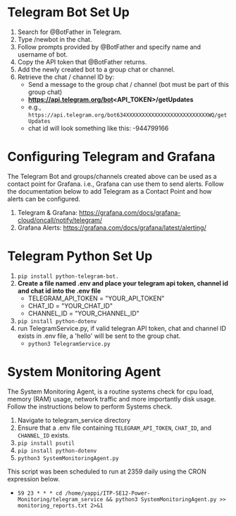 # Telegram Bot Set Up
1. Search for @BotFather in Telegram.
2. Type /newbot in the chat.
3. Follow prompts provided by @BotFather and specify name and username of bot.
4. Copy the API token that @BotFather returns.
5. Add the newly created bot to a group chat or channel.
6. Retrieve the chat / channel ID by:
	* Send a message to the group chat / channel (bot must be part of this group chat)
	* **https://api.telegram.org/bot<API_TOKEN>/getUpdates**
	* e.g., ``https://api.telegram.org/bot634XXXXXXXXXXXXXXXXXXXXXXXXXXWQ/getUpdates``
	* chat id will look something like this: -944799166
	
# Configuring Telegram and Grafana
The Telegram Bot and groups/channels created above can be used as a contact point for Grafana. i.e., Grafana can use them to send alerts. 
Follow the documentation below to add Telegram as a Contact Point and how alerts can be configured.
1. Telegram & Grafana:  https://grafana.com/docs/grafana-cloud/oncall/notify/telegram/
2. Grafana Alerts: https://grafana.com/docs/grafana/latest/alerting/

# Telegram Python Set Up
1. ``pip install python-telegram-bot.``
2. **Create a file named .env and place your telegram api token, channel id and chat id into the .env file**
	* TELEGRAM_API_TOKEN = "YOUR_API_TOKEN"
	* CHAT_ID = "YOUR_CHAT_ID"
	* CHANNEL_ID = "YOUR_CHANNEL_ID"
3. ``pip install python-dotenv``
4. run TelegramService.py, if valid telegran API token, chat and channel ID exists in .env file, a 'hello' will be sent to the group chat.
	* ``python3 TelegramService.py`` 

# System Monitoring Agent
The System Monitoring Agent, is a routine systems check for cpu load, memory (RAM) usage, network traffic and more importantly disk usage. Follow the instructions below to perform Systems check. 
1. Navigate to telegram_service directory
2. Ensure that a .env file containing ``TELEGRAM_API_TOKEN``, ``CHAT_ID``, and ``CHANNEL_ID`` exists. 
3. ``pip install psutil``
4. ``pip install python-dotenv``
5. ``python3 SystemMonitoringAgent.py``

This script was been scheduled to run at 2359 daily using the CRON expression below.
* ``59 23 * * * cd /home/yappi/ITP-SE12-Power-Monitoring/telegram_service && python3 SystemMonitoringAgent.py >> monitoring_reports.txt 2>&1``
